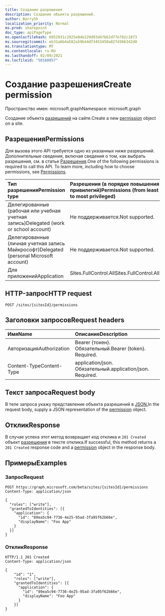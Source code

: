 ```yaml
---
title: Создание разрешения
description: Создание объекта разрешений.
author: BarrySh
localization_priority: Normal
ms.prod: sharepoint
doc_type: apiPageType
ms.openlocfilehash: 6952931c2925e0de229d93d47b62d77e702c1873
ms.sourcegitcommit: eb31a6b4a582a59b44df3453450a82fd366342d0
ms.translationtype: MT
ms.contentlocale: ru-RU
ms.lasthandoff: 02/09/2021
ms.locfileid: "50160857"
---
```

# <a name="create-permission"></a><span data-ttu-id="15d40-103">Создание разрешения</span><span class="sxs-lookup"><span data-stu-id="15d40-103">Create permission</span></span>
<span data-ttu-id="15d40-104">Пространство имен: microsoft.graph</span><span class="sxs-lookup"><span data-stu-id="15d40-104">Namespace: microsoft.graph</span></span>

<span data-ttu-id="15d40-105">Создание объекта [разрешений](../resources/permission.md) на сайте.</span><span class="sxs-lookup"><span data-stu-id="15d40-105">Create a new [permission](../resources/permission.md) object on a site.</span></span>

## <a name="permissions"></a><span data-ttu-id="15d40-106">Разрешения</span><span class="sxs-lookup"><span data-stu-id="15d40-106">Permissions</span></span>
<span data-ttu-id="15d40-p101">Для вызова этого API требуется одно из указанных ниже разрешений. Дополнительные сведения, включая сведения о том, как выбрать разрешения, см. в статье [Разрешения](/graph/permissions-reference).</span><span class="sxs-lookup"><span data-stu-id="15d40-p101">One of the following permissions is required to call this API. To learn more, including how to choose permissions, see [Permissions](/graph/permissions-reference).</span></span>

|<span data-ttu-id="15d40-109">Тип разрешения</span><span class="sxs-lookup"><span data-stu-id="15d40-109">Permission type</span></span>                        | <span data-ttu-id="15d40-110">Разрешения (в порядке повышения привилегий)</span><span class="sxs-lookup"><span data-stu-id="15d40-110">Permissions (from least to most privileged)</span></span>
|:--------------------------------------|:-------------------------------------
|<span data-ttu-id="15d40-111">Делегированные (рабочая или учебная учетная запись)</span><span class="sxs-lookup"><span data-stu-id="15d40-111">Delegated (work or school account)</span></span>     | <span data-ttu-id="15d40-112">Не поддерживается.</span><span class="sxs-lookup"><span data-stu-id="15d40-112">Not supported.</span></span>
|<span data-ttu-id="15d40-113">Делегированные (личная учетная запись Майкрософт)</span><span class="sxs-lookup"><span data-stu-id="15d40-113">Delegated (personal Microsoft account)</span></span> | <span data-ttu-id="15d40-114">Не поддерживается.</span><span class="sxs-lookup"><span data-stu-id="15d40-114">Not supported.</span></span>
|<span data-ttu-id="15d40-115">Для приложений</span><span class="sxs-lookup"><span data-stu-id="15d40-115">Application</span></span>                            | <span data-ttu-id="15d40-116">Sites.FullControl.All</span><span class="sxs-lookup"><span data-stu-id="15d40-116">Sites.FullControl.All</span></span>

## <a name="http-request"></a><span data-ttu-id="15d40-117">HTTP-запрос</span><span class="sxs-lookup"><span data-stu-id="15d40-117">HTTP request</span></span>

<!-- {
  "blockType": "ignored"
}
-->
``` http
POST /sites/{sitesId}/permissions
```

## <a name="request-headers"></a><span data-ttu-id="15d40-118">Заголовки запросов</span><span class="sxs-lookup"><span data-stu-id="15d40-118">Request headers</span></span>
|<span data-ttu-id="15d40-119">Имя</span><span class="sxs-lookup"><span data-stu-id="15d40-119">Name</span></span>|<span data-ttu-id="15d40-120">Описание</span><span class="sxs-lookup"><span data-stu-id="15d40-120">Description</span></span>|
|:---|:---|
|<span data-ttu-id="15d40-121">Авторизация</span><span class="sxs-lookup"><span data-stu-id="15d40-121">Authorization</span></span>|<span data-ttu-id="15d40-p102">Bearer {токен}. Обязательный.</span><span class="sxs-lookup"><span data-stu-id="15d40-p102">Bearer {token}. Required.</span></span>|
|<span data-ttu-id="15d40-124">Content-Type</span><span class="sxs-lookup"><span data-stu-id="15d40-124">Content-Type</span></span>|<span data-ttu-id="15d40-p103">application/json. Обязательный.</span><span class="sxs-lookup"><span data-stu-id="15d40-p103">application/json. Required.</span></span>|

## <a name="request-body"></a><span data-ttu-id="15d40-127">Текст запроса</span><span class="sxs-lookup"><span data-stu-id="15d40-127">Request body</span></span>
<span data-ttu-id="15d40-128">В теле запроса укажу представление объекта разрешений в [JSON.](../resources/permission.md)</span><span class="sxs-lookup"><span data-stu-id="15d40-128">In the request body, supply a JSON representation of the [permission](../resources/permission.md) object.</span></span>

## <a name="response"></a><span data-ttu-id="15d40-129">Отклик</span><span class="sxs-lookup"><span data-stu-id="15d40-129">Response</span></span>

<span data-ttu-id="15d40-130">В случае успеха этот метод возвращает код отклика и `201 Created` объект [разрешения](../resources/permission.md) в тексте отклика.</span><span class="sxs-lookup"><span data-stu-id="15d40-130">If successful, this method returns a `201 Created` response code and a [permission](../resources/permission.md) object in the response body.</span></span>

## <a name="examples"></a><span data-ttu-id="15d40-131">Примеры</span><span class="sxs-lookup"><span data-stu-id="15d40-131">Examples</span></span>

### <a name="request"></a><span data-ttu-id="15d40-132">Запрос</span><span class="sxs-lookup"><span data-stu-id="15d40-132">Request</span></span>
<!-- {
  "blockType": "request",
  "name": "create_permission_from_"
}
-->
``` http
POST https://graph.microsoft.com/beta/sites/{sitesId}/permissions
Content-Type: application/json

{
  "roles": ["write"],
  "grantedToIdentities": [{
    "application": {
      "id": "89ea5c94-7736-4e25-95ad-3fa95f62b66e",
      "displayName": "Foo App"
    }
  }]
}
```


### <a name="response"></a><span data-ttu-id="15d40-133">Отклик</span><span class="sxs-lookup"><span data-stu-id="15d40-133">Response</span></span>

<!-- {
  "blockType": "response",
  "truncated": true,
  "@odata.type": "microsoft.graph.permission"
}
-->
``` http
HTTP/1.1 201 Created
Content-Type: application/json

{
    "id": "1",
    "roles": ["write"],
    "grantedToIdentities": [{
      "application": {
        "id": "89ea5c94-7736-4e25-95ad-3fa95f62b66e",
        "displayName": "Foo App"
      }
    }]
}
```

<!-- {
  "type": "#page.annotation",
  "section": "documentation",
  "tocPath": "Sites/Permissions/Create site permissions"
} -->
